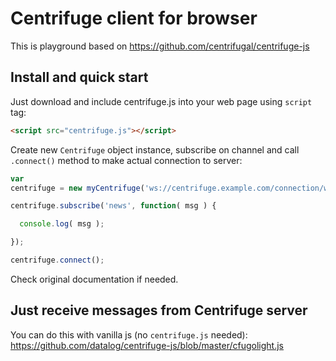 # Centrifuge client for browser
This is playground based on https://github.com/centrifugal/centrifuge-js

## Install and quick start

Just download and include centrifuge.js into your web page using `script` tag:

```html
<script src="centrifuge.js"></script>
```

Create new `Centrifuge` object instance, subscribe on channel and call `.connect()` method to make actual connection to server:

```javascript
var
centrifuge = new myCentrifuge('ws://centrifuge.example.com/connection/websocket');

centrifuge.subscribe('news', function( msg ) {

  console.log( msg );

});

centrifuge.connect();
```

Check original documentation if needed.


## Just receive messages from Centrifuge server

You can do this with vanilla js (no `centrifuge.js` needed):
https://github.com/datalog/centrifuge-js/blob/master/cfugolight.js
